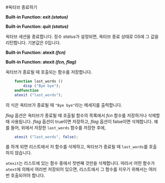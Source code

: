 #옥타브 종료하기

 **Built-in Function: exit *(status)***
 
 **Built-in Function: quit *(status)***

   옥타브 세션을 종료합니다. 정수 *status*가 설정되면, 옥타브 종료 상태로 OS에 그 값을 리턴합니다. 기본값은 0입니다.
 

 **Built-in Function: atexit *(fcn)***

 **Built-in Function: atexit *(fcn, flag)***

   옥타브가 종료될 때 호출되는 함수를 저장합니다.

```Octave
	function last_words ()
    	disp ("Bye bye");
	endfunction
	atexit ("last_words");
```
	
  의 식은 옥타브가 종료될 때 `"Bye bye"`라는 메세지를 출력합니다.

  *flag* 옵션은 옥타브가 종료될 때 호출될 함수의 목록에서 *fcn* 함수를 저장하거나 삭제할 때 사용됩니다. *flag* 옵션이 true이면 저장하고, *flag* 옵션이 false이면 삭제합니다. 예를 들어, 위에서 저장한 `last_words` 함수를 저장한 후에,

```Octave
	atexit ("last_words", false);
```
	
  를 하게 되면 리스트에서 저 함수를 삭제하고, 옥타브가 종료될 때 `last_words`를 호출하지 않습니다.

  `atexit`는 리스트에 있는 함수 중에서 첫번째 것만을 삭제합니다. 따라서 어떤 함수가 `atext`에 의해서 여러번 저장되어 있으면, 리스트에서 그 함수를 지우기 위해서는 여러번 호출되어야 합니다.
